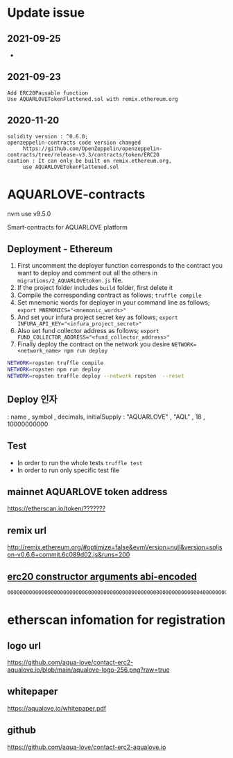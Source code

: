# Update issue

## 2021-09-25

*

## 2021-09-23

```
Add ERC20Pausable function
Use AQUARLOVETokenFlattened.sol with remix.ethereum.org

```

## 2020-11-20

```
solidity version : ^0.6.0;
openzeppelin-contracts code version changed
     https://github.com/OpenZeppelin/openzeppelin-contracts/tree/release-v3.3/contracts/token/ERC20
caution : It can only be built on remix.ethereum.org.
     use AQUARLOVETokenFlattened.sol
```

# AQUARLOVE-contracts

nvm use v9.5.0

Smart-contracts for AQUARLOVE platform

## Deployment - Ethereum

1. First uncomment the deployer function corresponds to the contract you want to deploy and comment out all the others in `migrations/2_AQUARLOVEtoken.js` file.
2. If the project folder includes `build` folder, first delete it
3. Compile the corresponding contract as follows;
   `truffle compile`
4. Set mnemonic words for deployer in your command line as follows;
   `export MNEMONICS="<mnemonic_words>"`
5. And set your infura project secret key as follows;
   `export INFURA_API_KEY="<infura_project_secret>"`
6. Also set fund collector address as follows;
   `export FUND_COLLECTOR_ADDRESS="<fund_collector_address>"`
7. Finally deploy the contract on the network you desire
   `NETWORK=<network_name> npm run deploy`

```bash
NETWORK=ropsten truffle compile
NETWORK=ropsten npm run deploy
NETWORK=ropsten truffle deploy --network ropsten  --reset

```

## Deploy 인자

: name , symbol , decimals, initialSupply
: "AQUARLOVE" , "AQL" , 18 , 10000000000

## Test

* In order to run the whole tests
  `truffle test`
* In order to run only specific test file

## mainnet AQUARLOVE token address

<https://etherscan.io/token/???????>

## remix url

<http://remix.ethereum.org/#optimize=false&evmVersion=null&version=soljson-v0.6.6+commit.6c089d02.js&runs=200>

## [erc20 constructor arguments abi-encoded](https://abi.hashex.org/)
  
```text
00000000000000000000000000000000000000000000000000000000000000400000000000000000000000000000000000000000000000000000000000000080000000000000000000000000000000000000000000000000000000000000000941515541524c4f56450000000000000000000000000000000000000000000000000000000000000000000000000000000000000000000000000000000000000341514c0000000000000000000000000000000000000000000000000000000000
```

# etherscan infomation for registration

## logo url

<https://github.com/aqua-love/contact-erc2-aqualove.io/blob/main/aqualove-logo-256.png?raw=true>

## whitepaper
<https://aqualove.io/whitepaper.pdf>

## github
<https://github.com/aqua-love/contact-erc2-aqualove.io>
